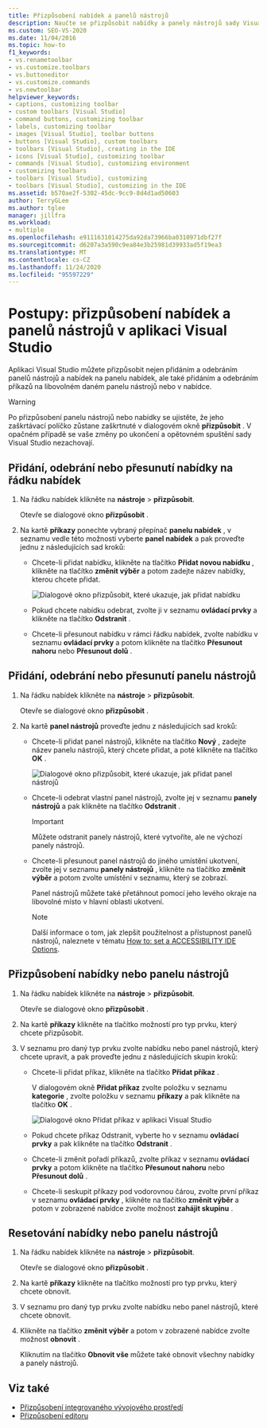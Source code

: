```yaml
---
title: Přizpůsobení nabídek a panelů nástrojů
description: Naučte se přizpůsobit nabídky a panely nástrojů sady Visual Studio a také se naučíte, jak přizpůsobit jakékoli příkazy, které jsou součástí nabídek a panelů nástrojů.
ms.custom: SEO-VS-2020
ms.date: 11/04/2016
ms.topic: how-to
f1_keywords:
- vs.renametoolbar
- vs.customize.toolbars
- vs.buttoneditor
- vs.customize.commands
- vs.newtoolbar
helpviewer_keywords:
- captions, customizing toolbar
- custom toolbars [Visual Studio]
- command buttons, customizing toolbar
- labels, customizing toolbar
- images [Visual Studio], toolbar buttons
- buttons [Visual Studio], custom toolbars
- toolbars [Visual Studio], creating in the IDE
- icons [Visual Studio], customizing toolbar
- commands [Visual Studio], customizing environment
- customizing toolbars
- toolbars [Visual Studio], customizing
- toolbars [Visual Studio], customizing in the IDE
ms.assetid: b570ae2f-5302-45dc-9cc9-8d4d1ad50603
author: TerryGLee
ms.author: tglee
manager: jillfra
ms.workload:
- multiple
ms.openlocfilehash: e9111631014275da92da73966ba0310971dbf27f
ms.sourcegitcommit: d6207a3a590c9ea84e3b25981d39933ad5f19ea3
ms.translationtype: MT
ms.contentlocale: cs-CZ
ms.lasthandoff: 11/24/2020
ms.locfileid: "95597229"
---
```

# <a name="how-to-customize-menus-and-toolbars-in-visual-studio"></a>Postupy: přizpůsobení nabídek a panelů nástrojů v aplikaci Visual Studio

Aplikaci Visual Studio můžete přizpůsobit nejen přidáním a odebráním panelů nástrojů a nabídek na panelu nabídek, ale také přidáním a odebráním příkazů na libovolném daném panelu nástrojů nebo v nabídce.

> [!WARNING]
> Po přizpůsobení panelu nástrojů nebo nabídky se ujistěte, že jeho zaškrtávací políčko zůstane zaškrtnuté v dialogovém okně **přizpůsobit** . V opačném případě se vaše změny po ukončení a opětovném spuštění sady Visual Studio nezachovají.

## <a name="add-remove-or-move-a-menu-on-the-menu-bar"></a>Přidání, odebrání nebo přesunutí nabídky na řádku nabídek

1. Na řádku nabídek klikněte na **nástroje**  >  **přizpůsobit**.

     Otevře se dialogové okno **přizpůsobit** .

2. Na kartě **příkazy** ponechte vybraný přepínač **panelu nabídek** , v seznamu vedle této možnosti vyberte **panel nabídek** a pak proveďte jednu z následujících sad kroků:

    - Chcete-li přidat nabídku, klikněte na tlačítko **Přidat novou nabídku** , klikněte na tlačítko **změnit výběr** a potom zadejte název nabídky, kterou chcete přidat.

        ![Dialogové okno přizpůsobit, které ukazuje, jak přidat nabídku](../ide/media/addmenu.png)

    - Pokud chcete nabídku odebrat, zvolte ji v seznamu **ovládací prvky** a klikněte na tlačítko **Odstranit** .

    - Chcete-li přesunout nabídku v rámci řádku nabídek, zvolte nabídku v seznamu **ovládací prvky** a potom klikněte na tlačítko **Přesunout nahoru** nebo **Přesunout dolů** .

## <a name="add-remove-or-move-a-toolbar"></a>Přidání, odebrání nebo přesunutí panelu nástrojů

1. Na řádku nabídek klikněte na **nástroje**  >  **přizpůsobit**.

     Otevře se dialogové okno **přizpůsobit** .

2. Na kartě **panel nástrojů** proveďte jednu z následujících sad kroků:

    - Chcete-li přidat panel nástrojů, klikněte na tlačítko **Nový** , zadejte název panelu nástrojů, který chcete přidat, a poté klikněte na tlačítko **OK** .

        ![Dialogové okno přizpůsobit, které ukazuje, jak přidat panel nástrojů](../ide/media/addtoolbar.png)

    - Chcete-li odebrat vlastní panel nástrojů, zvolte jej v seznamu **panely nástrojů** a pak klikněte na tlačítko **Odstranit** .

        > [!IMPORTANT]
        > Můžete odstranit panely nástrojů, které vytvoříte, ale ne výchozí panely nástrojů.

    - Chcete-li přesunout panel nástrojů do jiného umístění ukotvení, zvolte jej v seznamu **panely nástrojů** , klikněte na tlačítko **změnit výběr** a potom zvolte umístění v seznamu, který se zobrazí.

        Panel nástrojů můžete také přetáhnout pomocí jeho levého okraje na libovolné místo v hlavní oblasti ukotvení.

        > [!NOTE]
        > Další informace o tom, jak zlepšit použitelnost a přístupnost panelů nástrojů, naleznete v tématu [How to: set a ACCESSIBILITY IDE Options](../ide/reference/how-to-set-ide-accessibility-options.md).

## <a name=""></a><a name="customizing_menu">Přizpůsobení nabídky nebo panelu nástrojů</a>

1. Na řádku nabídek klikněte na **nástroje**  >  **přizpůsobit**.

    Otevře se dialogové okno **přizpůsobit** .

2. Na kartě **příkazy** klikněte na tlačítko možností pro typ prvku, který chcete přizpůsobit.

3. V seznamu pro daný typ prvku zvolte nabídku nebo panel nástrojů, který chcete upravit, a pak proveďte jednu z následujících skupin kroků:

    - Chcete-li přidat příkaz, klikněte na tlačítko **Přidat příkaz** .

        V dialogovém okně **Přidat příkaz** zvolte položku v seznamu **kategorie** , zvolte položku v seznamu **příkazy** a pak klikněte na tlačítko **OK** .

        ![Dialogové okno Přidat příkaz v aplikaci Visual Studio](../ide/media/addcommand.png)

    - Pokud chcete příkaz Odstranit, vyberte ho v seznamu **ovládací prvky** a pak klikněte na tlačítko **Odstranit** .

    - Chcete-li změnit pořadí příkazů, zvolte příkaz v seznamu **ovládací prvky** a potom klikněte na tlačítko **Přesunout nahoru** nebo **Přesunout dolů** .

    - Chcete-li seskupit příkazy pod vodorovnou čárou, zvolte první příkaz v seznamu **ovládací prvky** , klikněte na tlačítko **změnit výběr** a potom v zobrazené nabídce zvolte možnost **zahájit skupinu** .

## <a name="reset-a-menu-or-a-toolbar"></a>Resetování nabídky nebo panelu nástrojů

1. Na řádku nabídek klikněte na **nástroje**  >  **přizpůsobit**.

    Otevře se dialogové okno **přizpůsobit** .

2. Na kartě **příkazy** klikněte na tlačítko možností pro typ prvku, který chcete obnovit.

3. V seznamu pro daný typ prvku zvolte nabídku nebo panel nástrojů, které chcete obnovit.

4. Klikněte na tlačítko **změnit výběr** a potom v zobrazené nabídce zvolte možnost **obnovit** .

    Kliknutím na tlačítko **Obnovit vše** můžete také obnovit všechny nabídky a panely nástrojů.

## <a name="see-also"></a>Viz také

- [Přizpůsobení integrovaného vývojového prostředí](../ide/personalizing-the-visual-studio-ide.md)
- [Přizpůsobení editoru](../ide/how-to-change-text-case-in-the-editor.md)
